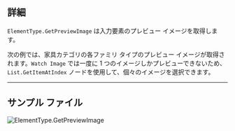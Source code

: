 ## 詳細
`ElementType.GetPreviewImage` は入力要素のプレビュー イメージを取得します。

次の例では、家具カテゴリの各ファミリ タイプのプレビュー イメージが取得されます。`Watch Image` では一度に 1 つのイメージしかプレビューできないため、`List.GetItemAtIndex` ノードを使用して、個々のイメージを選択できます。
___
## サンプル ファイル

![ElementType.GetPreviewImage](./Revit.Elements.ElementType.GetPreviewImage_img.jpg)
